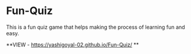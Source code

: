 # Fun-Quiz
This is a fun quiz game that helps making the process of learning fun and easy.


**VIEW - 
https://yashigoyal-02.github.io/Fun-Quiz/
**

